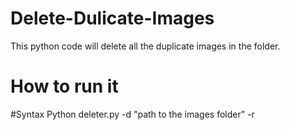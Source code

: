 # Delete-Dulicate-Images

This python code will delete all the duplicate images in the folder.

# How to run it

#Syntax
 Python deleter.py -d "path to the images folder" -r
